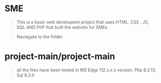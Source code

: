 # SME
> This is a basic web developemt project that uses HTML, CSS , JS, SQL AND PhP that built the website for SMEs.

> Naviagate to the folder
# project-main/project-main
> all the files have been tested in MS Edge 112.x.x.x version, Php 8.2.13, Sql 8.2.0
